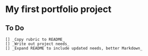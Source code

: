 # My first portfolio project

## To Do
    [] _Copy rubric to README_
    [] _Write out project needs_
    [] _Expand README to include updated needs, better Markdown_
